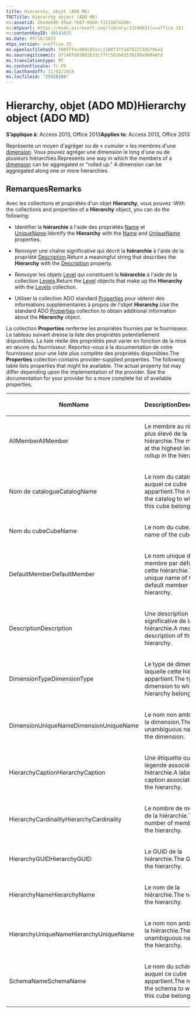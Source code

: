 ```yaml
---
title: Hierarchy, objet (ADO MD)
TOCTitle: Hierarchy object (ADO MD)
ms:assetid: 26e4e690-59ad-fb87-66b0-f3310df42d0c
ms:mtpsurl: https://msdn.microsoft.com/library/JJ249031(v=office.15)
ms:contentKeyID: 48543825
ms.date: 09/18/2015
mtps_version: v=office.15
ms.openlocfilehash: 5005ffec000c8fecc1188f37fad75227385f9ee2
ms.sourcegitcommit: d7248f803002b31cf7fc561b03530199a9b0a8fd
ms.translationtype: MT
ms.contentlocale: fr-FR
ms.lasthandoff: 11/02/2018
ms.locfileid: "25928186"
---
```

# <a name="hierarchy-object-ado-md"></a><span data-ttu-id="3aef3-102">Hierarchy, objet (ADO MD)</span><span class="sxs-lookup"><span data-stu-id="3aef3-102">Hierarchy object (ADO MD)</span></span>


<span data-ttu-id="3aef3-103">**S’applique à**: Access 2013, Office 2013</span><span class="sxs-lookup"><span data-stu-id="3aef3-103">**Applies to**: Access 2013, Office 2013</span></span>

<span data-ttu-id="3aef3-p101">Représente un moyen d'agréger ou de « cumuler » les membres d'une [dimension](dimension-object-ado-md.md). Vous pouvez agréger une dimension le long d'une ou de plusieurs hiérarchies.</span><span class="sxs-lookup"><span data-stu-id="3aef3-p101">Represents one way in which the members of a [dimension](dimension-object-ado-md.md) can be aggregated or "rolled up." A dimension can be aggregated along one or more hierarchies.</span></span>

## <a name="remarks"></a><span data-ttu-id="3aef3-106">Remarques</span><span class="sxs-lookup"><span data-stu-id="3aef3-106">Remarks</span></span>

<span data-ttu-id="3aef3-107">Avec les collections et propriétés d'un objet **Hierarchy**, vous pouvez :</span><span class="sxs-lookup"><span data-stu-id="3aef3-107">With the collections and properties of a **Hierarchy** object, you can do the following:</span></span>

  - <span data-ttu-id="3aef3-108">Identifier la **hiérarchie** à l'aide des propriétés [Name](name-property-ado-md.md) et [UniqueName](uniquename-property-ado-md.md).</span><span class="sxs-lookup"><span data-stu-id="3aef3-108">Identify the **Hierarchy** with the [Name](name-property-ado-md.md) and [UniqueName](uniquename-property-ado-md.md) properties.</span></span>

  - <span data-ttu-id="3aef3-109">Renvoyer une chaîne significative qui décrit la **hiérarchie** à l'aide de la propriété [Description](description-property-ado-md.md).</span><span class="sxs-lookup"><span data-stu-id="3aef3-109">Return a meaningful string that describes the **Hierarchy** with the [Description](description-property-ado-md.md) property.</span></span>

  - <span data-ttu-id="3aef3-110">Renvoyer les objets [Level](level-object-ado-md.md) qui constituent la **hiérarchie** à l'aide de la collection [Levels](levels-collection-ado-md.md).</span><span class="sxs-lookup"><span data-stu-id="3aef3-110">Return the [Level](level-object-ado-md.md) objects that make up the **Hierarchy** with the [Levels](levels-collection-ado-md.md) collection.</span></span>

  - <span data-ttu-id="3aef3-111">Utiliser la collection ADO standard [Properties](properties-collection-ado.md) pour obtenir des informations supplémentaires à propos de l'objet **Hierarchy**.</span><span class="sxs-lookup"><span data-stu-id="3aef3-111">Use the standard ADO [Properties](properties-collection-ado.md) collection to obtain additional information about the **Hierarchy** object.</span></span>

<span data-ttu-id="3aef3-p102">La collection **Properties** renferme les propriétés fournies par le fournisseur. Le tableau suivant dresse la liste des propriétés potentiellement disponibles. La liste réelle des propriétés peut varier en fonction de la mise en œuvre du fournisseur. Reportez-vous à la documentation de votre fournisseur pour une liste plus complète des propriétés disponibles.</span><span class="sxs-lookup"><span data-stu-id="3aef3-p102">The **Properties** collection contains provider-supplied properties. The following table lists properties that might be available. The actual property list may differ depending upon the implementation of the provider. See the documentation for your provider for a more complete list of available properties.</span></span>

<table>
<colgroup>
<col style="width: 50%" />
<col style="width: 50%" />
</colgroup>
<thead>
<tr class="header">
<th><p><span data-ttu-id="3aef3-116">Nom</span><span class="sxs-lookup"><span data-stu-id="3aef3-116">Name</span></span></p></th>
<th><p><span data-ttu-id="3aef3-117">Description</span><span class="sxs-lookup"><span data-stu-id="3aef3-117">Description</span></span></p></th>
</tr>
</thead>
<tbody>
<tr class="odd">
<td><p><span data-ttu-id="3aef3-118">AllMember</span><span class="sxs-lookup"><span data-stu-id="3aef3-118">AllMember</span></span></p></td>
<td><p><span data-ttu-id="3aef3-119">Le membre au niveau le plus élevé de la hiérarchie.</span><span class="sxs-lookup"><span data-stu-id="3aef3-119">The member at the highest level of rollup in the hierarchy.</span></span></p></td>
</tr>
<tr class="even">
<td><p><span data-ttu-id="3aef3-120">Nom de catalogue</span><span class="sxs-lookup"><span data-stu-id="3aef3-120">CatalogName</span></span></p></td>
<td><p><span data-ttu-id="3aef3-121">Le nom du catalogue auquel ce cube appartient.</span><span class="sxs-lookup"><span data-stu-id="3aef3-121">The name of the catalog to which this cube belongs.</span></span></p></td>
</tr>
<tr class="odd">
<td><p><span data-ttu-id="3aef3-122">Nom du cube</span><span class="sxs-lookup"><span data-stu-id="3aef3-122">CubeName</span></span></p></td>
<td><p><span data-ttu-id="3aef3-123">Le nom du cube.</span><span class="sxs-lookup"><span data-stu-id="3aef3-123">The name of the cube.</span></span></p></td>
</tr>
<tr class="even">
<td><p><span data-ttu-id="3aef3-124">DefaultMember</span><span class="sxs-lookup"><span data-stu-id="3aef3-124">DefaultMember</span></span></p></td>
<td><p><span data-ttu-id="3aef3-125">Le nom unique du membre par défaut de cette hiérarchie.</span><span class="sxs-lookup"><span data-stu-id="3aef3-125">The unique name of the default member for this hierarchy.</span></span></p></td>
</tr>
<tr class="odd">
<td><p><span data-ttu-id="3aef3-126">Description</span><span class="sxs-lookup"><span data-stu-id="3aef3-126">Description</span></span></p></td>
<td><p><span data-ttu-id="3aef3-127">Une description significative de la hiérarchie.</span><span class="sxs-lookup"><span data-stu-id="3aef3-127">A meaningful description of the hierarchy.</span></span></p></td>
</tr>
<tr class="even">
<td><p><span data-ttu-id="3aef3-128">DimensionType</span><span class="sxs-lookup"><span data-stu-id="3aef3-128">DimensionType</span></span></p></td>
<td><p><span data-ttu-id="3aef3-129">Le type de dimension à laquelle cette hiérarchie appartient.</span><span class="sxs-lookup"><span data-stu-id="3aef3-129">The type of dimension to which this hierarchy belongs.</span></span></p></td>
</tr>
<tr class="odd">
<td><p><span data-ttu-id="3aef3-130">DimensionUniqueName</span><span class="sxs-lookup"><span data-stu-id="3aef3-130">DimensionUniqueName</span></span></p></td>
<td><p><span data-ttu-id="3aef3-131">Le nom non ambigu de la dimension.</span><span class="sxs-lookup"><span data-stu-id="3aef3-131">The unambiguous name of the dimension.</span></span></p></td>
</tr>
<tr class="even">
<td><p><span data-ttu-id="3aef3-132">HierarchyCaption</span><span class="sxs-lookup"><span data-stu-id="3aef3-132">HierarchyCaption</span></span></p></td>
<td><p><span data-ttu-id="3aef3-133">Une étiquette ou une légende associée à la hiérarchie.</span><span class="sxs-lookup"><span data-stu-id="3aef3-133">A label or caption associated with the hierarchy.</span></span></p></td>
</tr>
<tr class="odd">
<td><p><span data-ttu-id="3aef3-134">HierarchyCardinality</span><span class="sxs-lookup"><span data-stu-id="3aef3-134">HierarchyCardinality</span></span></p></td>
<td><p><span data-ttu-id="3aef3-135">Le nombre de membres de la hiérarchie.</span><span class="sxs-lookup"><span data-stu-id="3aef3-135">The number of members in the hierarchy.</span></span></p></td>
</tr>
<tr class="even">
<td><p><span data-ttu-id="3aef3-136">HierarchyGUID</span><span class="sxs-lookup"><span data-stu-id="3aef3-136">HierarchyGUID</span></span></p></td>
<td><p><span data-ttu-id="3aef3-137">Le GUID de la hiérarchie.</span><span class="sxs-lookup"><span data-stu-id="3aef3-137">The GUID of the hierarchy.</span></span></p></td>
</tr>
<tr class="odd">
<td><p><span data-ttu-id="3aef3-138">HierarchyName</span><span class="sxs-lookup"><span data-stu-id="3aef3-138">HierarchyName</span></span></p></td>
<td><p><span data-ttu-id="3aef3-139">Le nom de la hiérarchie.</span><span class="sxs-lookup"><span data-stu-id="3aef3-139">The name of the hierarchy.</span></span></p></td>
</tr>
<tr class="even">
<td><p><span data-ttu-id="3aef3-140">HierarchyUniqueName</span><span class="sxs-lookup"><span data-stu-id="3aef3-140">HierarchyUniqueName</span></span></p></td>
<td><p><span data-ttu-id="3aef3-141">Le nom non ambigu de la hiérarchie.</span><span class="sxs-lookup"><span data-stu-id="3aef3-141">The unambiguous name of the hierarchy.</span></span></p></td>
</tr>
<tr class="odd">
<td><p><span data-ttu-id="3aef3-142">SchemaName</span><span class="sxs-lookup"><span data-stu-id="3aef3-142">SchemaName</span></span></p></td>
<td><p><span data-ttu-id="3aef3-143">Le nom du schéma auquel ce cube appartient.</span><span class="sxs-lookup"><span data-stu-id="3aef3-143">The name of the schema to which this cube belongs.</span></span></p></td>
</tr>
</tbody>
</table>

